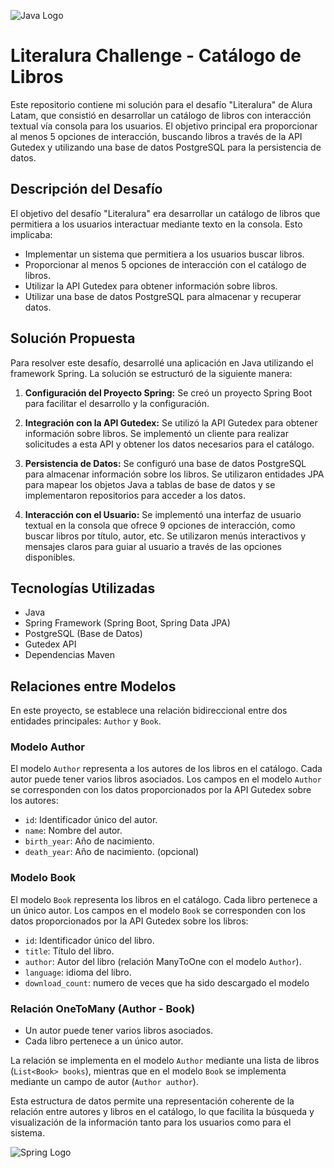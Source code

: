 ![Java Logo](https://logos-download.com/wp-content/uploads/2016/10/Java_logo_icon.png)
# Literalura Challenge - Catálogo de Libros

Este repositorio contiene mi solución para el desafío "Literalura" de Alura Latam, que consistió en desarrollar un catálogo de libros con interacción textual vía consola para los usuarios. El objetivo principal era proporcionar al menos 5 opciones de interacción, buscando libros a través de la API Gutedex y utilizando una base de datos PostgreSQL para la persistencia de datos.

## Descripción del Desafío

El objetivo del desafío "Literalura" era desarrollar un catálogo de libros que permitiera a los usuarios interactuar mediante texto en la consola. Esto implicaba:

- Implementar un sistema que permitiera a los usuarios buscar libros.
- Proporcionar al menos 5 opciones de interacción con el catálogo de libros.
- Utilizar la API Gutedex para obtener información sobre libros.
- Utilizar una base de datos PostgreSQL para almacenar y recuperar datos.

## Solución Propuesta

Para resolver este desafío, desarrollé una aplicación en Java utilizando el framework Spring. La solución se estructuró de la siguiente manera:

1. **Configuración del Proyecto Spring:** Se creó un proyecto Spring Boot para facilitar el desarrollo y la configuración.

2. **Integración con la API Gutedex:** Se utilizó la API Gutedex para obtener información sobre libros. Se implementó un cliente para realizar solicitudes a esta API y obtener los datos necesarios para el catálogo.

3. **Persistencia de Datos:** Se configuró una base de datos PostgreSQL para almacenar información sobre los libros. Se utilizaron entidades JPA para mapear los objetos Java a tablas de base de datos y se implementaron repositorios para acceder a los datos.

4. **Interacción con el Usuario:** Se implementó una interfaz de usuario textual en la consola que ofrece 9 opciones de interacción, como buscar libros por título, autor, etc. Se utilizaron menús interactivos y mensajes claros para guiar al usuario a través de las opciones disponibles.

## Tecnologías Utilizadas

- Java
- Spring Framework (Spring Boot, Spring Data JPA)
- PostgreSQL (Base de Datos)
- Gutedex API
- Dependencias Maven

## Relaciones entre Modelos

En este proyecto, se establece una relación bidireccional entre dos entidades principales: `Author` y `Book`.

### Modelo Author

El modelo `Author` representa a los autores de los libros en el catálogo. Cada autor puede tener varios libros asociados. Los campos en el modelo `Author` se corresponden con los datos proporcionados por la API Gutedex sobre los autores:

- `id`: Identificador único del autor.
- `name`: Nombre del autor.
- `birth_year`: Año de nacimiento.
- `death_year`: Año de nacimiento. (opcional)

### Modelo Book

El modelo `Book` representa los libros en el catálogo. Cada libro pertenece a un único autor. Los campos en el modelo `Book` se corresponden con los datos proporcionados por la API Gutedex sobre los libros:

- `id`: Identificador único del libro.
- `title`: Título del libro.
- `author`: Autor del libro (relación ManyToOne con el modelo `Author`).
- `language`: idioma del libro.
- `download_count`: numero de veces que ha sido descargado el modelo

### Relación OneToMany (Author - Book)

- Un autor puede tener varios libros asociados.
- Cada libro pertenece a un único autor.

La relación se implementa en el modelo `Author` mediante una lista de libros (`List<Book> books`), mientras que en el modelo `Book` se implementa mediante un campo de autor (`Author author`).

Esta estructura de datos permite una representación coherente de la relación entre autores y libros en el catálogo, lo que facilita la búsqueda y visualización de la información tanto para los usuarios como para el sistema.

![Spring Logo](https://upload.wikimedia.org/wikipedia/commons/thumb/4/44/Spring_Framework_Logo_2018.svg/2560px-Spring_Framework_Logo_2018.svg.png)
